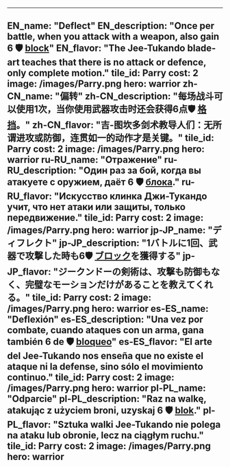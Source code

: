 ---

EN_name: "Deflect"
EN_description: "Once per battle, when you attack with a weapon, also gain 6 🛡️️ <u>block</u>"
EN_flavor: "The Jee-Tukando blade-art teaches that there is no attack or defence, only complete motion."
tile_id: Parry
cost: 2
image: /images/Parry.png
hero: warrior
zh-CN_name: "偏转"
zh-CN_description: "每场战斗可以使用1次，当你使用武器攻击时还会获得6点🛡️️ <u>格挡</u>。"
zh-CN_flavor: "吉-图坎多剑术教导人们：无所谓进攻或防御，连贯如一的动作才是关键。"
tile_id: Parry
cost: 2
image: /images/Parry.png
hero: warrior
ru-RU_name: "Отражение"
ru-RU_description: "Один раз за бой, когда вы атакуете с оружием, даёт 6 🛡️️ <u>блока</u>."
ru-RU_flavor: "Искусство клинка Джи-Тукандо учит, что нет атаки или защиты, только передвижение."
tile_id: Parry
cost: 2
image: /images/Parry.png
hero: warrior
jp-JP_name: "ディフレクト"
jp-JP_description: "1バトルに1回、武器で攻撃した時も6🛡️️ <u>ブロック</u>を獲得する"
jp-JP_flavor: "ジークンドーの剣術は、攻撃も防御もなく、完璧なモーションだけがあることを教えてくれる。"
tile_id: Parry
cost: 2
image: /images/Parry.png
hero: warrior
es-ES_name: "Deflexión"
es-ES_description: "Una vez por combate, cuando ataques con un arma, gana también 6 de 🛡️️ <u>bloqueo</u>"
es-ES_flavor: "El arte del Jee-Tukando nos enseña que no existe el ataque ni la defense, sino sólo el movimiento continuo."
tile_id: Parry
cost: 2
image: /images/Parry.png
hero: warrior
pl-PL_name: "Odparcie"
pl-PL_description: "Raz na walkę, atakując z użyciem broni, uzyskaj 6 🛡️️ <u>blok</u>."
pl-PL_flavor: "Sztuka walki Jee-Tukando nie polega na ataku lub obronie, lecz na ciągłym ruchu."
tile_id: Parry
cost: 2
image: /images/Parry.png
hero: warrior
---